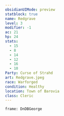 ```yaml
---
obsidianUIMode: preview
statblock: true
name: Redgrave
level: 3
modifier: -1
ac: 21
hp: 24
stats:
  - 15
  - 8
  - 14
  - 12
  - 16
  - 10
Party: Curse of Strahd
art: Redgrave.jpeg
race: Warforged
condition: Healthy
location: Town of Barovia
class: Cleric
---
```

```custom-frames
frame: DnDBGeorge
```